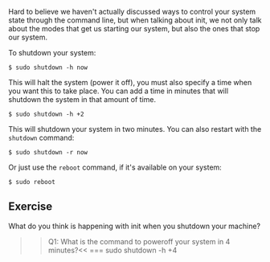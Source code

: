 Hard to believe we haven't actually discussed ways to control your system state through the command line, but when talking about init, we not only talk about the modes that get us starting our system, but also the ones that stop our system.

To shutdown your system:

```
$ sudo shutdown -h now
```

This will halt the system (power it off), you must also specify a time when you want this to take place. You can add a time in minutes that will shutdown the system in that amount of time.

```
$ sudo shutdown -h +2
```

This will shutdown your system in two minutes. You can also restart with the `shutdown` command: 

```
$ sudo shutdown -r now
```

Or just use the `reboot` command, if it's available on your system:

```
$ sudo reboot
```

## Exercise

What do you think is happening with init when you shutdown your machine?

>>Q1: What is the command to poweroff your system in 4 minutes?<<
=== sudo shutdown -h +4
